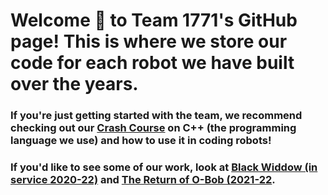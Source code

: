 # Welcome 👋 to Team 1771's GitHub page! This is where we store our code for each robot we have built over the years. 

### If you're just getting started with the team, we recommend checking out our [Crash Course](github.com/team1771/crash-course/wiki) on C++ (the programming language we use) and how to use it in coding robots!

### If you'd like to see some of our work, look at [Black Widdow (in service 2020-22)](https://github.com/TEAM1771/Black-Widdow-2022-Update) and [The Return of O-Bob (2021-22](https://github.com/TEAM1771/THE-RETURN-OF-OBOB-2021).
